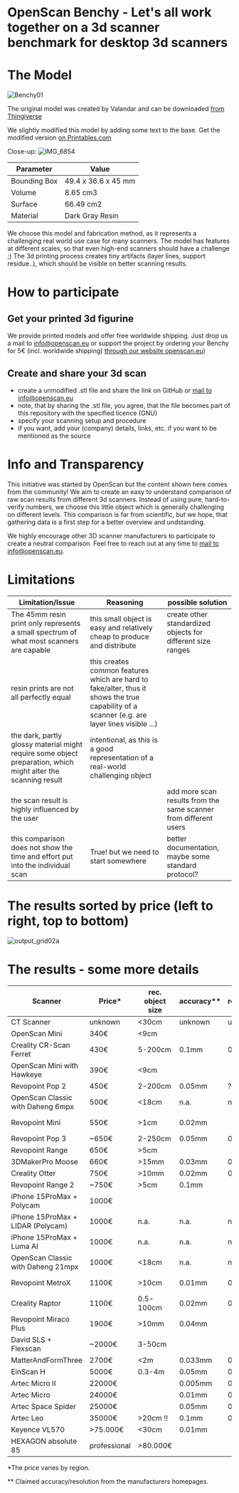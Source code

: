 # OpenScan Benchy - Let's all work together on a 3d scanner benchmark for desktop 3d scanners

# The Model

![Benchy01](https://github.com/OpenScanEu/OpenScanBenchy/assets/57842400/ad9864d0-46e4-43a4-9040-566df0b28306)

The original model was created by Valandar and can be downloaded [from Thingiverse](https://www.thingiverse.com/thing:2929718)

We slightly modified this model by adding some text to the base. Get the modified version [on Printables.com](https://www.printables.com/model/857818-openscan-benchy)

Close-up:
![IMG_6854](https://github.com/OpenScanEu/OpenScanBenchy/assets/57842400/a151e282-17e9-4c27-863a-c545a1840b32)


| Parameter | Value |
| ------------- | ------------- |
| Bounding Box  | 49.4 x 36.6 x 45 mm  |
| Volume  | 8.65 cm3  |
| Surface  | 66.49 cm2  |
| Material  | Dark Gray Resin  |

We choose this model and fabrication method, as it represents a challenging real world use case for many scanners. The model has features at different scales, so that even high-end scanners should have a challenge ;)
The 3d printing process creates tiny artifacts (layer lines, support residue..), which should be visible on better scanning results.

# How to participate

## Get your printed 3d figurine
We provide printed models and offer free worldwide shipping. Just drop us a mail to info@openscan.eu or support the project by ordering your Benchy for 5€ (incl. worldwide shipping) [through our website openscan.eu](https://en.openscan.eu/product-page/openscan-benchy))

## Create and share your 3d scan
- create a unmodified .stl file and share the link on GitHub or [mail to info@openscan.eu](mailto:info@openscan.eu?subject=OpenScanBenchy)
- note, that by sharing the .stl file, you agree, that the file becomes part of this repository with the specified licence (GNU)
- specify your scanning setup and procedure
- if you want, add your (company) details, links, etc. if you want to be mentioned as the source

# Info and Transparency

This initiative was started by OpenScan but the content shown here comes from the community! We aim to create an easy to understand comparison of raw scan results from different 3d scanners. Instead of using pure, hard-to-verify numbers, we choose this little object which is generally challenging on different levels. This comparison is far from scientific, but we hope, that gathering data is a first step for a better overview and undstanding.

We highly encourage other 3D scanner manufacturers to participate to create a neutral comparison. Feel free to reach out at any time to [mail to info@openscan.eu](mailto:info@openscan.eu?subject=OpenScanBenchy). 

# Limitations

| Limitation/Issue | Reasoning | possible solution |
| -- | -- | -- |
| The 45mm resin print only represents a small spectrum of what most scanners are capable | this small object is easy and relatively cheap to produce and distribute | create other standardized objects for different size ranges |
| resin prints are not all perfectly equal | this creates common features which are hard to fake/alter, thus it shows the true capability of a scanner (e.g. are layer lines visible ...) | |
| the dark, partly glossy material might require some object preparation, which might alter the scanning result |intentional, as this is a good representation of a real-world challenging object | |
| the scan result is highly influenced by the user | | add more scan results from the same scanner from different users |
| this comparison does not show the time and effort put into the individual scan | True! but we need to start somewhere | better documentation, maybe some standard protocol? |



# The results sorted by price (left to right, top to bottom)

![output_grid02a](https://github.com/user-attachments/assets/6990d09c-69a8-456a-bab1-95d2a504d0f0)



# The results - some more details

| Scanner | Price* |  rec. object size | accuracy** | resolution** | Link to Scanner | Result & Details  | scanned by | 
| -- | -- |  -- | -- | -- |  -- | -- | -- | 
| CT Scanner | unknown | <30cm | unknown | unknown | unknown | [Printables](https://www.printables.com/model/1205314) | Anon |
| OpenScan Mini | 340€ | <9cm | | | [OpenScan.eu](https://openscan.eu/pages/openscan-mini) | [Printables](https://www.printables.com/model/1205434-openscan-benchy-openscan-mini-imx519)  | OpenScan_Tho |
| Creality CR-Scan Ferret | 430€ | 5-200cm | 0.1mm | 0.16mm | [Creality.com](https://www.creality.com/de/products/cr-scan-ferret) | [Printables](https://www.printables.com/model/1205292-openscan-benchy-creality-ferret-by-ben) | Ben |
| OpenScan Mini with Hawkeye | 390€ | <9cm | | | [OpenScan.eu](https://openscan.eu/pages/openscan-mini) | [Printables](https://www.printables.com/model/1205440) | OpenScan_Tho |
| Revopoint Pop 2 | 450€ | 2-200cm | 0.05mm | ? | [Revopoint3d.com](https://www.revopoint3d.com/pages/face-3d-scanner-pop2)| [Printables](https://www.printables.com/model/1205522-openscan-benchy-revopoint-pop2-by-nodge) | Nodge | 
| OpenScan Classic with Daheng 6mpx| 500€ | <18cm | n.a. | n.a. | [OpenScan.eu](https://openscan.eu/pages/openscan-classic) | [Printables](https://www.printables.com/model/1205445-openscan-benchy-openscan-classic-daheng-6mpx-camer) | OpenScan_Tho |
| Revopoint Mini | 550€ | >1cm | 0.02mm |  | discontinued | [Printables(1)](https://www.printables.com/model/1205487-openscan-benchy-revopoint-mini-by-spherox) [Printables(2)](https://www.printables.com/model/1205483/)| (1)Spherox (2)AdamB |
| Revopoint Pop 3 | ~650€ | 2-250cm | 0.05mm | 0.05mm | [Revopoint3d.com](https://www.revopoint3d.com/pages/portable-3d-scanner-pop3) | [Printables](https://www.printables.com/model/1205533-openscan-benchy-revopoint-pop3-by-massismakes) | MassisMakes |
| Revopoint Range | 650€ | >5cm |  | | discontinued | [Printables](https://www.printables.com/model/1205541-openscan-benchy-revopoint-range-by-sheeter) | Sheeter |
| 3DMakerPro Moose | 660€ | >15mm | 0.03mm | 0.07mm | [3DMakerPro.com](https://store.3dmakerpro.com/de/products/moose) | [Printables](https://www.printables.com/model/1205245-3d-scan-benchmark-3dmakerpro-moose) | Anon |
| Creality Otter | 750€ | >10mm | 0.02mm | 0.05mm | [Creality.com](https://store.creality.com/products/cr-scan-otter-3d-scanner) | [Printables](https://www.printables.com/model/1205295-openscan-benchy-creality-otter) | OpenScan_Tho |
| Revopoint Range 2 | ~750€ | >5cm | 0.1mm | | [Revopoint3d.com](https://global.revopoint3d.com/pages/handheld-3d-scanner-range2) | [Printables](https://www.printables.com/model/1205549-openscan-benchy-revopoint-range-2-by-rhiffsta) | RhiffSta |
| iPhone 15ProMax + Polycam  | 1000€ | | | | [Poly.cam](https://poly.cam/) | [Printables](https://www.printables.com/model/1205348) | OpenScan_Tho |
| iPhone 15ProMax + LIDAR (Polycam) |  1000€ | n.a. | n.a. | n.a. | [Poly.cam](https://poly.cam/) | [Printables](https://www.printables.com/model/1205342) | OpenScan_Tho |
| iPhone 15ProMax + Luma AI |  1000€ | n.a. | n.a. | n.a. | [LumaLabs.ai](https://lumalabs.ai/) | [Printables](https://www.printables.com/model/1205372-openscan-benchy-iphone-15-promax-luma-ai) | OpenScan_Tho |
| OpenScan Classic with Daheng 21mpx | 1000€ | <18cm | n.a. | n.a. | [OpenScan.eu](https://openscan.eu/pages/openscan-classic) | [Printables](https://www.printables.com/model/1205418) | OpenScan_Tho |
| Revopoint MetroX | 1100€ | >10cm | 0.01mm | 0.05mm | [Revopoint3d.com](https://global.revopoint3d.com/pages/3d-laser-scanner-metrox) | [Printables(1)](https://www.printables.com/model/1205468-openscan-benchy-revopoint-metrox-by-adamb) [Printables(2)](https://www.printables.com/model/1205471-openscan-benchy-revopoint-metrox-by-anon) | (1)AdamB (2)Anon |
| Creality Raptor | 1100€ | 0.5-100cm | 0.02mm | 0.02mm | [Revopoint3d.com](https://www.revopoint3d.com/products/3d-laser-scanner-metrox) | [Printables(1)](https://www.printables.com/model/1205306-openscan-benchy-creality-raptor-by-cnckitchen) [Printables(2)](https://www.printables.com/model/1205310)| (1)CNCKitchen (2)RhiffSta |
| Revopoint Miraco Plus | 1900€ | >10mm | 0.04mm | | [Revopoint3d.com](https://global.revopoint3d.com/products/all-in-one-3d-scanner-miracoplus) | [Printables](https://www.printables.com/model/1205498-openscan-benchy-revopoint-miraco-plus-by-krowncad) | KrownCAD |
| David SLS + Flexscan |  ~2000€ | 3-50cm | | | discontinued | [Printables](https://www.printables.com/model/1205558-openscan-benchy-david-sls-2-by-sheeter) | Sheeter |
| MatterAndFormThree | 2700€ | <2m | 0.033mm | 0.037mm | [MatterAndForm.net](https://www.matterandform.net/) | [Printables](https://www.printables.com/model/1205385-openscan-benchy-matterandform-three-by-jordanmccai) | [Jordan Cain](https://x.com/odd_enough) |
| EinScan H | 5000€ | 0.3-4m  | 0.05mm | 0.25mm | [Einscan.com](https://www.einscan.com/einscan-h/) | [Printables](https://www.printables.com/model/1205317-openscan-benchy-einscan-h-by-rhiffsta) | RhiffSta |
| Artec Micro II | 22000€ | | 0.005mm | 0.04mm | [Artec3D.com](https://www.artec3d.com/portable-3d-scanners/artec-micro) | [Printables](https://www.printables.com/model/1205278-openscan-benchy-artec-micro-ii-by-caleb) | Caleb |
| Artec Micro | 24000€ |  | 0.01mm | 0.029mm | discontinued | [Printables](https://www.printables.com/model/1205266-openscan-benchy-artec-micro-by-ribuolidigital) | [RibuoliDigital](https://www.ribuolidigital.com/) |
| Artec Space Spider | 25000€ |  | 0.05mm | 0.1mm | discontinued | [Printables](https://www.printables.com/model/1205289-openscan-benchy-artec-space-spider-by-caleb)| Caleb |
| Artec Leo | 35000€ | >20cm !! | 0.1mm | 0.2mm | [Artec3D.com](https://www.artec3d.com/portable-3d-scanners/artec-leo) | [Printables](https://www.printables.com/model/1205258-openscan-benchy-artec-leo-by-caleb) | Caleb 
| Keyence VL570 | >75.000€ | <30cm | 0.01mm| | [keyence.com](https://www.keyence.com/products/3d-measure/3d-scanner/vl/models/vl-570/) | [Printables](https://www.printables.com/model/1205358-openscan-benchy-keyence-vl570-by-eant) | [EANT.de](https://www.eant.de/) |
| HEXAGON absolute 85 | professional | >80.000€ |  | |  | [Printables](https://www.printables.com/model/1205321-openscan-benchy-hexagon-absolute-85-by-nodge) | nodge |


*The price varies by region. 

** Claimed accuracy/resolution from the manufacturers homepages.





